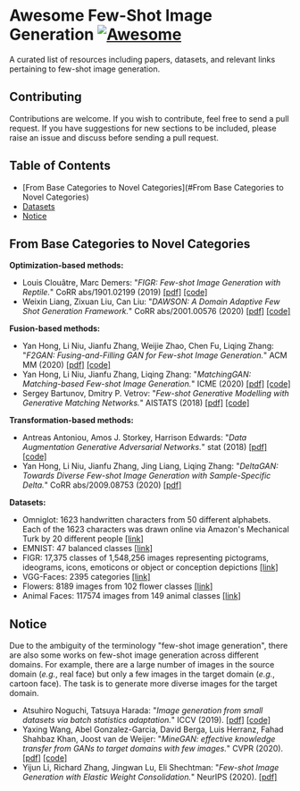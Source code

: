 # Awesome Few-Shot Image Generation  [![Awesome](https://cdn.rawgit.com/sindresorhus/awesome/d7305f38d29fed78fa85652e3a63e154dd8e8829/media/badge.svg)](https://github.com/sindresorhus/awesome)

A curated list of resources including papers, datasets, and relevant links pertaining to few-shot image generation.

## Contributing

Contributions are welcome.  If you wish to contribute, feel free to send a pull request. If you have suggestions for new sections to be included, please raise an issue and discuss before sending a pull request.

## Table of Contents
+ [From Base Categories to Novel Categories](#From Base Categories to Novel Categories)
+ [Datasets](#Datasets)
+ [Notice](#Notice)


## From Base Categories to Novel Categories

**Optimization-based methods:**
+ Louis Clouâtre, Marc Demers: "*FIGR: Few-shot Image Generation with Reptile.*" CoRR abs/1901.02199 (2019) [[pdf]](https://arxiv.org/pdf/1901.02199.pdf) [[code]](https://arxiv.org/pdf/1901.02199.pdf)
+ Weixin Liang, Zixuan Liu, Can Liu: "*DAWSON: A Domain Adaptive Few Shot Generation Framework.*" CoRR abs/2001.00576 (2020) [[pdf]](https://arxiv.org/pdf/2001.00576.pdf) [[code]](https://github.com/LC1905/musegan/)

**Fusion-based methods:**
+ Yan Hong, Li Niu, Jianfu Zhang, Weijie Zhao, Chen Fu, Liqing Zhang: "*F2GAN: Fusing-and-Filling GAN for Few-shot Image Generation.*" ACM MM (2020) [[pdf]](https://arxiv.org/pdf/2008.01999.pdf) [[code]](https://github.com/bcmi/F2GAN-Few-Shot-Image-Generation)
+ Yan Hong, Li Niu, Jianfu Zhang, Liqing Zhang: "*MatchingGAN: Matching-based Few-shot Image Generation.*" ICME (2020) [[pdf]](https://arxiv.org/pdf/2003.03497.pdf) [[code]](https://github.com/bcmi/MatchingGAN-Few-Shot-Image-Generation)
+ Sergey Bartunov, Dmitry P. Vetrov: "*Few-shot Generative Modelling with Generative Matching Networks.*" AISTATS (2018) [[pdf]](http://proceedings.mlr.press/v84/bartunov18a/bartunov18a.pdf) [[code]](https://github.com/sbos/gmn)

**Transformation-based methods:**
+ Antreas Antoniou, Amos J. Storkey, Harrison Edwards: "*Data Augmentation Generative Adversarial Networks.*" stat (2018) [[pdf]](https://arxiv.org/pdf/1711.04340.pdf) [[code]](https://github.com/AntreasAntoniou/DAGAN) 
+ Yan Hong, Li Niu, Jianfu Zhang, Jing Liang, Liqing Zhang: "*DeltaGAN: Towards Diverse Few-shot Image Generation with Sample-Specific Delta.*" CoRR abs/2009.08753 (2020) [[pdf]](https://arxiv.org/pdf/2009.08753.pdf)

**Datasets:**
+ Omniglot:  1623 handwritten characters from 50 different alphabets. Each of the 1623 characters was drawn online via Amazon's Mechanical Turk by 20 different people [[link]](https://github.com/brendenlake/omniglot/)
+ EMNIST:  47 balanced classes [[link]](https://www.nist.gov/itl/products-and-services/emnist-dataset)
+ FIGR: 17,375 classes of 1,548,256 images representing pictograms, ideograms, icons, emoticons or object or conception depictions [[link]](https://github.com/marcdemers/FIGR-8)
+ VGG-Faces:  2395 categories [[link]](https://drive.google.com/drive/folders/15x2C11OrNeKLMzBDHrv8NPOwyre6H3O5)
+ Flowers:  8189 images from 102 flower classes [[link]](https://www.robots.ox.ac.uk/~vgg/data/flowers/102/)
+ Animal Faces: 117574 images from 149 animal classes [[link]](https://github.com/NVlabs/FUNIT)

## Notice
Due to the ambiguity of the terminology "few-shot image generation", there are also some works on few-shot image generation across different domains. For example, there are a large number of images in the source domain (*e.g.*, real face) but only a few images in the target domain (*e.g.*, cartoon face). The task is to generate more diverse images for the target domain.

+ Atsuhiro Noguchi, Tatsuya Harada: "*Image generation from small datasets via batch statistics adaptation.*" ICCV (2019). [[pdf]](https://openaccess.thecvf.com/content_ICCV_2019/papers/Noguchi_Image_Generation_From_Small_Datasets_via_Batch_Statistics_Adaptation_ICCV_2019_paper.pdf) [[code]](http://github.com/nogu-atsu/small-dataset-image-generation)
+ Yaxing Wang, Abel Gonzalez-Garcia, David Berga, Luis Herranz, Fahad Shahbaz Khan, Joost van de Weijer: "*MineGAN: effective knowledge transfer from GANs to target domains with few images.*" CVPR (2020). [[pdf]](https://openaccess.thecvf.com/content_CVPR_2020/papers/Wang_MineGAN_Effective_Knowledge_Transfer_From_GANs_to_Target_Domains_With_CVPR_2020_paper.pdf) [[code]](https://github.com/yaxingwang/MineGAN)
+  Yijun Li, Richard Zhang, Jingwan Lu, Eli Shechtman: "*Few-shot Image Generation with Elastic Weight Consolidation.*" NeurIPS (2020). [[pdf]](http://cn.arxiv.org/pdf/2012.02780) 




